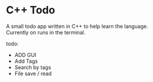 # C++ Todo 


A small todo app written in C++ to help learn the language. \
Currently on runs in the terminal.

todo: 
- ADD GUI
- Add Tags
- Search by tags
- File save / read